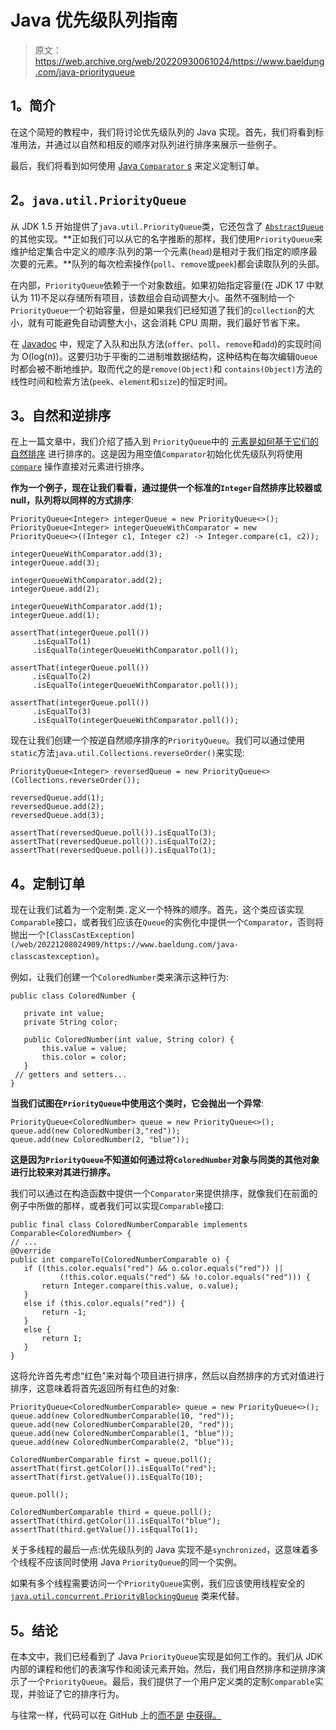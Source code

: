 # Java 优先级队列指南

> 原文：<https://web.archive.org/web/20220930061024/https://www.baeldung.com/java-priorityqueue>

## **1。简介**

在这个简短的教程中，我们将讨论优先级队列的 Java 实现。首先，我们将看到标准用法，并通过以自然和相反的顺序对队列进行排序来展示一些例子。

最后，我们将看到如何使用 [Java `Comparator` s](/web/20221208024909/https://www.baeldung.com/java-comparator-comparable#comparator) 来定义定制订单。

## **2。`java.util.PriorityQueue`**

从 JDK 1.5 开始提供了`java.util.PriorityQueue`类，它还包含了 [`AbstractQueue`](/web/20221208024909/https://www.baeldung.com/java-queue#abstract_queue) 的其他实现。**正如我们可以从它的名字推断的那样，我们使用`PriorityQueue`来维护给定集合中定义的顺序:队列的第一个元素(`head`)是相对于我们指定的顺序最次要的元素。**队列的每次检索操作(`poll`、`remove`或`peek`)都会读取队列的头部。

在内部，`PriorityQueue`依赖于一个对象数组。如果初始指定容量(在 JDK 17 中默认为 11)不足以存储所有项目，该数组会自动调整大小。虽然不强制给一个`PriorityQueue`一个初始容量，但是如果我们已经知道了我们的`collection`的大小，就有可能避免自动调整大小，这会消耗 CPU 周期，我们最好节省下来。

在 [Javadoc](https://web.archive.org/web/20221208024909/https://docs.oracle.com/en/java/javase/17/docs/api/java.base/java/util/PriorityQueue.html) 中，规定了入队和出队方法(`offer`、`poll`、`remove`和`add`)的实现时间为 O(log(n))。这要归功于平衡的二进制堆数据结构，这种结构在每次编辑`Queue`时都会被不断地维护。取而代之的是`remove(Object)`和 `contains(Object)`方法的线性时间和检索方法(`peek`、`element`和`size`)的恒定时间。

## **3。自然和逆排序**

在上一篇文章中，我们介绍了插入到 `PriorityQueue`中的 [元素是如何基于它们的自然排序](/web/20221208024909/https://www.baeldung.com/java-queue#priority_queues) 进行排序的。这是因为用空值`Comparator`初始化优先级队列将使用 [`compare`](/web/20221208024909/https://www.baeldung.com/java-comparator-comparable#comparable) 操作直接对元素进行排序。

**作为一个例子，现在让我们看看，通过提供一个标准的`Integer`自然排序比较器或 null，队列将以同样的方式排序**:

```
PriorityQueue<Integer> integerQueue = new PriorityQueue<>();
PriorityQueue<Integer> integerQueueWithComparator = new PriorityQueue<>((Integer c1, Integer c2) -> Integer.compare(c1, c2));

integerQueueWithComparator.add(3);
integerQueue.add(3);

integerQueueWithComparator.add(2);
integerQueue.add(2);

integerQueueWithComparator.add(1);
integerQueue.add(1);

assertThat(integerQueue.poll())
     .isEqualTo(1)
     .isEqualTo(integerQueueWithComparator.poll());

assertThat(integerQueue.poll())
     .isEqualTo(2)
     .isEqualTo(integerQueueWithComparator.poll());

assertThat(integerQueue.poll())
     .isEqualTo(3)
     .isEqualTo(integerQueueWithComparator.poll());
```

现在让我们创建一个按逆自然顺序排序的`PriorityQueue`。我们可以通过使用`static`方法`java.util.Collections.reverseOrder()`来实现:

```
PriorityQueue<Integer> reversedQueue = new PriorityQueue<>(Collections.reverseOrder());

reversedQueue.add(1);
reversedQueue.add(2);
reversedQueue.add(3);

assertThat(reversedQueue.poll()).isEqualTo(3);
assertThat(reversedQueue.poll()).isEqualTo(2);
assertThat(reversedQueue.poll()).isEqualTo(1);
```

## **4。定制订单**

现在让我们试着为一个定制类`.`定义一个特殊的顺序。首先，这个类应该实现`Comparable`接口，或者我们应该在`Queue`的实例化中提供一个`Comparator`，否则将抛出一个`[ClassCastException](/web/20221208024909/https://www.baeldung.com/java-classcastexception)`。

例如，让我们创建一个`ColoredNumber`类来演示这种行为:

```
public class ColoredNumber {

   private int value;
   private String color;

   public ColoredNumber(int value, String color) {
       this.value = value;
       this.color = color;
   }
 // getters and setters...
}
```

**当我们试图在`PriorityQueue`中使用这个类时，它会抛出一个异常**:

```
PriorityQueue<ColoredNumber> queue = new PriorityQueue<>();
queue.add(new ColoredNumber(3,"red"));
queue.add(new ColoredNumber(2, "blue"));
```

**这是因为`PriorityQueue`不知道如何通过将`ColoredNumber`对象与同类的其他对象进行比较来对其进行排序。**

我们可以通过在构造函数中提供一个`Comparator`来提供排序，就像我们在前面的例子中所做的那样，或者我们可以实现`Comparable`接口:

```
public final class ColoredNumberComparable implements Comparable<ColoredNumber> {
// ...
@Override
public int compareTo(ColoredNumberComparable o) {
   if ((this.color.equals("red") && o.color.equals("red")) ||
           (!this.color.equals("red") && !o.color.equals("red"))) {
       return Integer.compare(this.value, o.value);
   }
   else if (this.color.equals("red")) {
       return -1;
   }
   else {
       return 1;
   }
}
```

这将允许首先考虑“红色”来对每个项目进行排序，然后以自然排序的方式对值进行排序，这意味着将首先返回所有红色的对象:

```
PriorityQueue<ColoredNumberComparable> queue = new PriorityQueue<>();
queue.add(new ColoredNumberComparable(10, "red"));
queue.add(new ColoredNumberComparable(20, "red"));
queue.add(new ColoredNumberComparable(1, "blue"));
queue.add(new ColoredNumberComparable(2, "blue"));

ColoredNumberComparable first = queue.poll();
assertThat(first.getColor()).isEqualTo("red");
assertThat(first.getValue()).isEqualTo(10);

queue.poll();

ColoredNumberComparable third = queue.poll();
assertThat(third.getColor()).isEqualTo("blue");
assertThat(third.getValue()).isEqualTo(1);
```

关于多线程的最后一点:优先级队列的 Java 实现不是`synchronized`，这意味着多个线程不应该同时使用 Java `PriorityQueue`的同一个实例。

如果有多个线程需要访问一个`PriorityQueue`实例，我们应该使用线程安全的 [`java.util.concurrent.PriorityBlockingQueue`](/web/20221208024909/https://www.baeldung.com/java-priority-blocking-queue) 类来代替。

## **5。结论**

在本文中，我们已经看到了 Java `PriorityQueue`实现是如何工作的。我们从 JDK 内部的课程和他们的表演写作和阅读元素开始。然后，我们用自然排序和逆排序演示了一个`PriorityQueue`。最后，我们提供了一个用户定义类的定制`Comparable`实现，并验证了它的排序行为。

与往常一样，代码可以在 GitHub 上的[而不是](https://web.archive.org/web/20221208024909/https://github.com/eugenp/tutorials/tree/master/core-java-modules/core-java-collections-4) [中获得。](https://web.archive.org/web/20221208024909/https://github.com/eugenp/tutorials/tree/master/core-java-modules/core-java-collections-4)